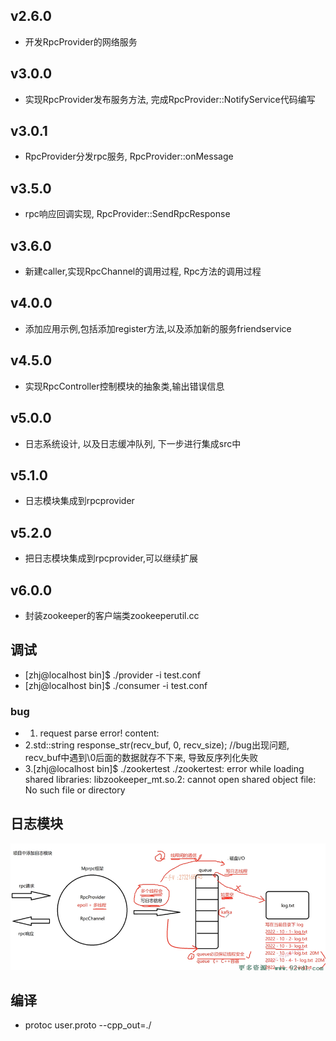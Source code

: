 ## v2.6.0
- 开发RpcProvider的网络服务

## v3.0.0 
- 实现RpcProvider发布服务方法, 完成RpcProvider::NotifyService代码编写

## v3.0.1
 - RpcProvider分发rpc服务, RpcProvider::onMessage

## v3.5.0
 - rpc响应回调实现, RpcProvider::SendRpcResponse

## v3.6.0
- 新建caller,实现RpcChannel的调用过程, Rpc方法的调用过程

## v4.0.0
- 添加应用示例,包括添加register方法,以及添加新的服务friendservice

## v4.5.0
- 实现RpcController控制模块的抽象类,输出错误信息

## v5.0.0
- 日志系统设计, 以及日志缓冲队列, 下一步进行集成src中

## v5.1.0
- 日志模块集成到rpcprovider

## v5.2.0
- 把日志模块集成到rpcprovider,可以继续扩展

## v6.0.0
- 封装zookeeper的客户端类zookeeperutil.cc

## 调试
- [zhj@localhost bin]$ ./provider  -i test.conf 
- [zhj@localhost bin]$ ./consumer -i test.conf

### bug
- 1. request parse error! content:
- 2.std::string response_str(recv_buf, 0, recv_size); //bug出现问题, recv_buf中遇到\0后面的数据就存不下来, 导致反序列化失败 
- 3.[zhj@localhost bin]$ ./zookertest 
./zookertest: error while loading shared libraries: libzookeeper_mt.so.2: cannot open shared object file: No such file or directory 

## 日志模块
![Alt text](pic/image.png)
## 编译
- protoc user.proto --cpp_out=./


